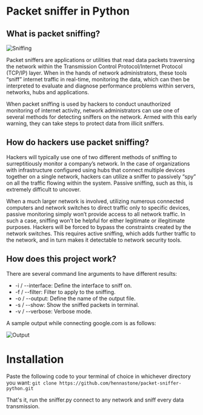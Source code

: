# Packet sniffer in Python

## What is packet sniffing?
![Sniffing](https://cyberhoot.com/wp-content/uploads/2020/02/Diagram-SNIFFER-2-1024x427-1.jpg)

Packet sniffers are applications or utilities that read data packets traversing the network within the Transmission Control Protocol/Internet Protocol (TCP/IP) layer. When in the hands of network administrators, these tools “sniff” internet traffic in real-time, monitoring the data, which can then be interpreted to evaluate and diagnose performance problems within servers, networks, hubs and applications.

When packet sniffing is used by hackers to conduct unauthorized monitoring of internet activity, network administrators can use one of several methods for detecting sniffers on the network. Armed with this early warning, they can take steps to protect data from illicit sniffers.

## How do hackers use packet sniffing?

Hackers will typically use one of two different methods of sniffing to surreptitiously monitor a company’s network. In the case of organizations with infrastructure configured using hubs that connect multiple devices together on a single network, hackers can utilize a sniffer to passively “spy” on all the traffic flowing within the system. Passive sniffing, such as this, is extremely difficult to uncover.

When a much larger network is involved, utilizing numerous connected computers and network switches to direct traffic only to specific devices, passive monitoring simply won’t provide access to all network traffic. In such a case, sniffing won’t be helpful for either legitimate or illegitimate purposes. Hackers will be forced to bypass the constraints created by the network switches. This requires active sniffing, which adds further traffic to the network, and in turn makes it detectable to network security tools.

## How does this project work?
There are several command line arguments to have different results:
* -i / --interface: Define the interface to sniff on.
* -f / --filter: Filter to apply to the sniffing.
* -o / --output: Define the name of the output file.
* -s / --show: Show the sniffed packets in terminal.
* -v / --verbose: Verbose mode.

A sample output while connecting google.com is as follows:

![Output](https://i.imgur.com/U37EOYp.png)

# Installation

Paste the following code to your terminal of choice in whichever directory you want:
`git clone https://github.com/hennastone/packet-sniffer-python.git`

That's it, run the sniffer.py connect to any network and sniff every data transmission.





